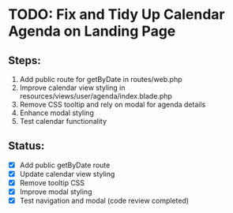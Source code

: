 # TODO: Fix and Tidy Up Calendar Agenda on Landing Page

## Steps:
1. Add public route for getByDate in routes/web.php
2. Improve calendar view styling in resources/views/user/agenda/index.blade.php
3. Remove CSS tooltip and rely on modal for agenda details
4. Enhance modal styling
5. Test calendar functionality

## Status:
- [x] Add public getByDate route
- [x] Update calendar view styling
- [x] Remove tooltip CSS
- [x] Improve modal styling
- [x] Test navigation and modal (code review completed)
